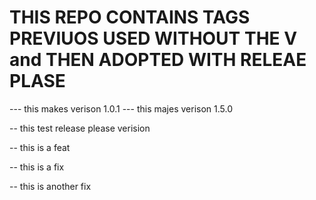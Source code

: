 # THIS REPO CONTAINS TAGS PREVIUOS USED WITHOUT THE V and THEN ADOPTED WITH RELEAE PLASE 

--- this makes verison 1.0.1
--- this majes verison 1.5.0

-- this test release please verision

-- this is a feat

-- this is a fix

-- this is another fix